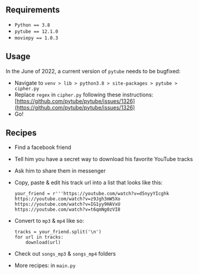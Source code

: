 ## Requirements

* `Python == 3.8`
* `pytube == 12.1.0`
* `moviepy == 1.0.3`

## Usage

In the June of 2022, a current version of `pytube` needs to be bugfixed:

* Navigate to `venv > lib > python3.8 > site-packages > pytube > cipher.py`
* Replace `regex` in `cipher.py` following these instructions: [https://github.com/pytube/pytube/issues/1326](https://github.com/pytube/pytube/issues/1326)
* Go!

## Recipes

* Find a facebook friend
* Tell him you have a secret way to download his favorite YouTube tracks
* Ask him to share them in messenger
* Copy, paste & edit his track url into a list that looks like this:

  ```
  your_friend = r'''https://youtube.com/watch?v=d5nyyYIcghk
  https://youtube.com/watch?v=z9Jgh3mW5Xo
  https://youtube.com/watch?v=IG1yy9HAVxU
  https://youtube.com/watch?v=t6qmNg0zVI8
  ```
* Convert to `mp3` & `mp4` like so:

  ```
  tracks = your_friend.split('\n')
  for url in tracks: 
      download(url)
  ```
* Check out `songs_mp3` & `songs_mp4` folders
* More recipes: in `main.py`